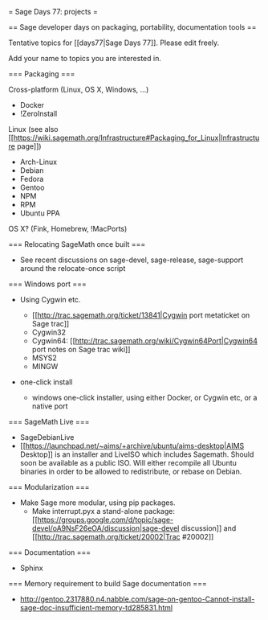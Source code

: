 = Sage Days 77: projects =

== Sage developer days on packaging, portability, documentation tools ==

Tentative topics for [[days77|Sage Days 77]]. Please edit freely.

Add your name to topics you are interested in.


=== Packaging ===

Cross-platform (Linux, OS X, Windows, ...)

  * Docker
  * !ZeroInstall

Linux (see also [[https://wiki.sagemath.org/Infrastructure#Packaging_for_Linux|Infrastructure page]])

  * Arch-Linux
  * Debian
  * Fedora
  * Gentoo
  * NPM
  * RPM
  * Ubuntu PPA

OS X? (Fink, Homebrew, !MacPorts)

=== Relocating SageMath once built ===

  * See recent discussions on sage-devel, sage-release, sage-support around the relocate-once script

=== Windows port ===

  * Using Cygwin etc.
    * [[http://trac.sagemath.org/ticket/13841|Cygwin port metaticket on Sage trac]]
    * Cygwin32
    * Cygwin64: [[http://trac.sagemath.org/wiki/Cygwin64Port|Cygwin64 port notes on Sage trac wiki]]
    * MSYS2
    * MINGW

  * one-click install
    * windows one-click installer, using either Docker, or Cygwin etc, or a native port

=== SageMath Live ===

  * SageDebianLive
  * [[https://launchpad.net/~aims/+archive/ubuntu/aims-desktop|AIMS Desktop]] is an installer and LiveISO which includes Sagemath. Should soon be available as a public ISO. Will either recompile all Ubuntu binaries in order to be allowed to redistribute, or rebase on Debian.

=== Modularization ===

  * Make Sage more modular, using pip packages.
    * Make interrupt.pyx a stand-alone package: [[https://groups.google.com/d/topic/sage-devel/oA9NsF26eOA/discussion|sage-devel discussion]] and [[http://trac.sagemath.org/ticket/20002|Trac #20002]]

=== Documentation ===

  * Sphinx

=== Memory requirement to build Sage documentation ===

  * http://gentoo.2317880.n4.nabble.com/sage-on-gentoo-Cannot-install-sage-doc-insufficient-memory-td285831.html
